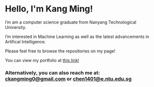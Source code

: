 # Hello, I'm Kang Ming!

I’m am a computer science graduate from Nanyang Technological University.

I’m interested in Machine Learning as well as the latest advancements in Artifical Intelligence.<br>

Please feel free to browse the repositories on my page!

You can view my portfolio at [this link!](https://chenkm.com)

### Alternatively, you can also reach me at: ckangming0@gmail.com or chen1401@e.ntu.edu.sg 

<!---
chxnkm/chxnkm is a ✨ special ✨ repository because its `README.md` (this file) appears on your GitHub profile.
You can click the Preview link to take a look at your changes.
--->
